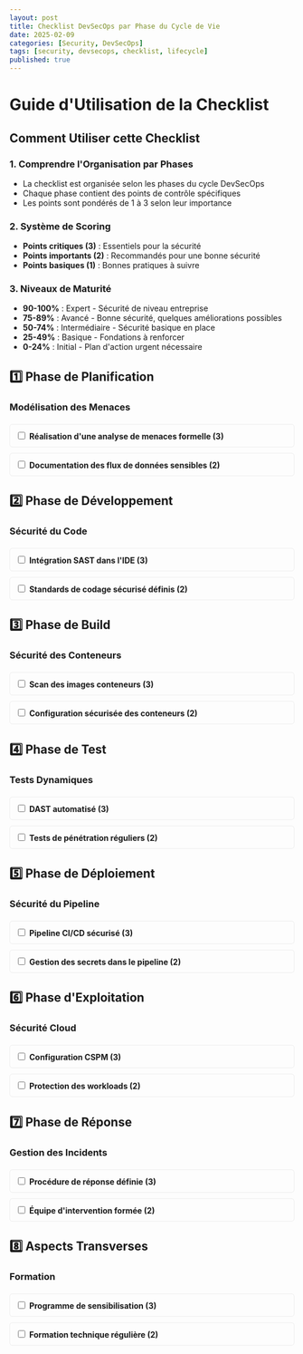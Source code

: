 ```yaml
---
layout: post
title: Checklist DevSecOps par Phase du Cycle de Vie
date: 2025-02-09
categories: [Security, DevSecOps]
tags: [security, devsecops, checklist, lifecycle]
published: true
---
```


# **Guide d'Utilisation de la Checklist**

## **Comment Utiliser cette Checklist**

### 1. **Comprendre l'Organisation par Phases**
- La checklist est organisée selon les phases du cycle DevSecOps
- Chaque phase contient des points de contrôle spécifiques
- Les points sont pondérés de 1 à 3 selon leur importance

### 2. **Système de Scoring**
- **Points critiques (3)** : Essentiels pour la sécurité
- **Points importants (2)** : Recommandés pour une bonne sécurité
- **Points basiques (1)** : Bonnes pratiques à suivre

### 3. **Niveaux de Maturité**
- **90-100%** : Expert - Sécurité de niveau entreprise
- **75-89%** : Avancé - Bonne sécurité, quelques améliorations possibles
- **50-74%** : Intermédiaire - Sécurité basique en place
- **25-49%** : Basique - Fondations à renforcer
- **0-24%** : Initial - Plan d'action urgent nécessaire

<div id="phase-report-container"></div>

## 1️⃣ **Phase de Planification**

### Modélisation des Menaces
<div class="security-section">
  <div class="security-item">
    <input type="checkbox" class="security-check" data-weight="3" id="threat-modeling">
    <label for="threat-modeling">Réalisation d'une analyse de menaces formelle (3)</label>
    <div class="details">
      <p><strong>Description</strong>: Effectuer une analyse systématique des menaces potentielles en utilisant des méthodologies comme STRIDE ou PASTA.</p>
      <p><strong>Outils recommandés</strong>:</p>
      <ul>
        <li>Microsoft Threat Modeling Tool (Gratuit)</li>
        <li>OWASP Threat Dragon (Opensource)</li>
        <li>IriusRisk (Commercial)</li>
      </ul>
      <p><strong>Impact</strong>: Identification précoce des risques de sécurité potentiels.</p>
    </div>
  </div>

  <div class="security-item">
    <input type="checkbox" class="security-check" data-weight="2" id="data-flow">
    <label for="data-flow">Documentation des flux de données sensibles (2)</label>
    <div class="details">
      <p><strong>Description</strong>: Cartographier tous les flux de données sensibles dans l'application.</p>
      <p><strong>Outils recommandés</strong>:</p>
      <ul>
        <li>Draw.io (Gratuit)</li>
        <li>Lucidchart (Commercial)</li>
        <li>Miro (Freemium)</li>
      </ul>
      <p><strong>Impact</strong>: Compréhension claire des données à protéger.</p>
    </div>
  </div>
</div>

## 2️⃣ **Phase de Développement**

### Sécurité du Code
<div class="security-section">
  <div class="security-item">
    <input type="checkbox" class="security-check" data-weight="3" id="sast">
    <label for="sast">Intégration SAST dans l'IDE (3)</label>
    <div class="details">
      <p><strong>Description</strong>: Intégrer des outils de sécurité statiques dans l'environnement de développement.</p>
      <p><strong>Outils recommandés</strong>:</p>
      <ul>
        <li>SonarQube (Freemium)</li>
        <li>Veracode (Commercial)</li>
        <li>Checkmarx (Commercial)</li>
      </ul>
      <p><strong>Impact</strong>: Détection précoce des vulnérabilités de code.</p>
    </div>
  </div>

  <div class="security-item">
    <input type="checkbox" class="security-check" data-weight="2" id="secure-coding">
    <label for="secure-coding">Standards de codage sécurisé définis (2)</label>
    <div class="details">
      <p><strong>Description</strong>: Définir des standards de codage pour éviter les vulnérabilités.</p>
      <p><strong>Outils recommandés</strong>:</p>
      <ul>
        <li>OWASP Secure Coding Practices (Gratuit)</li>
        <li>SANS Secure Coding (Gratuit)</li>
      </ul>
      <p><strong>Impact</strong>: Réduction des risques de sécurité liés au code.</p>
    </div>
  </div>
</div>

## 3️⃣ **Phase de Build**

### Sécurité des Conteneurs
<div class="security-section">
  <div class="security-item">
    <input type="checkbox" class="security-check" data-weight="3" id="container-scan">
    <label for="container-scan">Scan des images conteneurs (3)</label>
    <div class="details">
      <p><strong>Description</strong>: Scanner les images conteneurs pour détecter les vulnérabilités.</p>
      <p><strong>Outils recommandés</strong>:</p>
      <ul>
        <li>Docker Hub (Gratuit)</li>
        <li>Quay (Freemium)</li>
        <li>CoreOS Clair (Opensource)</li>
      </ul>
      <p><strong>Impact</strong>: Sécurisation des conteneurs.</p>
    </div>
  </div>

  <div class="security-item">
    <input type="checkbox" class="security-check" data-weight="2" id="container-configuration">
    <label for="container-configuration">Configuration sécurisée des conteneurs (2)</label>
    <div class="details">
      <p><strong>Description</strong>: Configurer les conteneurs pour éviter les vulnérabilités.</p>
      <p><strong>Outils recommandés</strong>:</p>
      <ul>
        <li>Docker (Gratuit)</li>
        <li>Kubernetes (Opensource)</li>
      </ul>
      <p><strong>Impact</strong>: Sécurisation des conteneurs.</p>
    </div>
  </div>
</div>

## 4️⃣ **Phase de Test**

### Tests Dynamiques
<div class="security-section">
  <div class="security-item">
    <input type="checkbox" class="security-check" data-weight="3" id="dast">
    <label for="dast">DAST automatisé (3)</label>
    <div class="details">
      <p><strong>Description</strong>: Effectuer des tests dynamiques pour détecter les vulnérabilités.</p>
      <p><strong>Outils recommandés</strong>:</p>
      <ul>
        <li>OWASP ZAP (Opensource)</li>
        <li>Burp Suite (Commercial)</li>
        <li>Acunetix (Commercial)</li>
      </ul>
      <p><strong>Impact</strong>: Détection des vulnérabilités.</p>
    </div>
  </div>

  <div class="security-item">
    <input type="checkbox" class="security-check" data-weight="2" id="penetration-testing">
    <label for="penetration-testing">Tests de pénétration réguliers (2)</label>
    <div class="details">
      <p><strong>Description</strong>: Effectuer des tests de pénétration pour détecter les vulnérabilités.</p>
      <p><strong>Outils recommandés</strong>:</p>
      <ul>
        <li>Metasploit (Opensource)</li>
        <li>Core Impact (Commercial)</li>
      </ul>
      <p><strong>Impact</strong>: Détection des vulnérabilités.</p>
    </div>
  </div>
</div>

## 5️⃣ **Phase de Déploiement**

### Sécurité du Pipeline
<div class="security-section">
  <div class="security-item">
    <input type="checkbox" class="security-check" data-weight="3" id="pipeline-security">
    <label for="pipeline-security">Pipeline CI/CD sécurisé (3)</label>
    <div class="details">
      <p><strong>Description</strong>: Sécuriser le pipeline CI/CD pour éviter les vulnérabilités.</p>
      <p><strong>Outils recommandés</strong>:</p>
      <ul>
        <li>Jenkins (Opensource)</li>
        <li>GitLab CI/CD (Freemium)</li>
        <li>CircleCI (Commercial)</li>
      </ul>
      <p><strong>Impact</strong>: Sécurisation du pipeline CI/CD.</p>
    </div>
  </div>

  <div class="security-item">
    <input type="checkbox" class="security-check" data-weight="2" id="secrets-management">
    <label for="secrets-management">Gestion des secrets dans le pipeline (2)</label>
    <div class="details">
      <p><strong>Description</strong>: Gérer les secrets dans le pipeline pour éviter les vulnérabilités.</p>
      <p><strong>Outils recommandés</strong>:</p>
      <ul>
        <li>HashiCorp Vault (Opensource)</li>
        <li>AWS Secrets Manager (Commercial)</li>
        <li>Google Cloud Secret Manager (Commercial)</li>
      </ul>
      <p><strong>Impact</strong>: Sécurisation des secrets.</p>
    </div>
  </div>
</div>

## 6️⃣ **Phase d'Exploitation**

### Sécurité Cloud
<div class="security-section">
  <div class="security-item">
    <input type="checkbox" class="security-check" data-weight="3" id="cspm">
    <label for="cspm">Configuration CSPM (3)</label>
    <div class="details">
      <p><strong>Description</strong>: Configurer le CSPM pour détecter les vulnérabilités.</p>
      <p><strong>Outils recommandés</strong>:</p>
      <ul>
        <li>AWS Config (Commercial)</li>
        <li>Google Cloud Security Command Center (Commercial)</li>
        <li>Azure Security Center (Commercial)</li>
      </ul>
      <p><strong>Impact</strong>: Détection des vulnérabilités.</p>
    </div>
  </div>

  <div class="security-item">
    <input type="checkbox" class="security-check" data-weight="2" id="workload-protection">
    <label for="workload-protection">Protection des workloads (2)</label>
    <div class="details">
      <p><strong>Description</strong>: Protéger les workloads pour éviter les vulnérabilités.</p>
      <p><strong>Outils recommandés</strong>:</p>
      <ul>
        <li>AWS IAM (Commercial)</li>
        <li>Google Cloud IAM (Commercial)</li>
        <li>Azure Active Directory (Commercial)</li>
      </ul>
      <p><strong>Impact</strong>: Sécurisation des workloads.</p>
    </div>
  </div>
</div>

## 7️⃣ **Phase de Réponse**

### Gestion des Incidents
<div class="security-section">
  <div class="security-item">
    <input type="checkbox" class="security-check" data-weight="3" id="incident-response">
    <label for="incident-response">Procédure de réponse définie (3)</label>
    <div class="details">
      <p><strong>Description</strong>: Définir une procédure de réponse pour les incidents de sécurité.</p>
      <p><strong>Outils recommandés</strong>:</p>
      <ul>
        <li>NIST 800-61 (Gratuit)</li>
        <li>ISO 27035 (Commercial)</li>
      </ul>
      <p><strong>Impact</strong>: Réponse efficace aux incidents de sécurité.</p>
    </div>
  </div>

  <div class="security-item">
    <input type="checkbox" class="security-check" data-weight="2" id="incident-response-team">
    <label for="incident-response-team">Équipe d'intervention formée (2)</label>
    <div class="details">
      <p><strong>Description</strong>: Former une équipe d'intervention pour les incidents de sécurité.</p>
      <p><strong>Outils recommandés</strong>:</p>
      <ul>
        <li>Cybersecurity and Infrastructure Security Agency (CISA) (Gratuit)</li>
        <li>SANS Institute (Commercial)</li>
      </ul>
      <p><strong>Impact</strong>: Réponse efficace aux incidents de sécurité.</p>
    </div>
  </div>
</div>

## 8️⃣ **Aspects Transverses**

### Formation
<div class="security-section">
  <div class="security-item">
    <input type="checkbox" class="security-check" data-weight="3" id="awareness-training">
    <label for="awareness-training">Programme de sensibilisation (3)</label>
    <div class="details">
      <p><strong>Description</strong>: Mettre en place un programme de sensibilisation pour les employés.</p>
      <p><strong>Outils recommandés</strong>:</p>
      <ul>
        <li>SANS Institute (Commercial)</li>
        <li>Cybersecurity and Infrastructure Security Agency (CISA) (Gratuit)</li>
      </ul>
      <p><strong>Impact</strong>: Sensibilisation des employés à la sécurité.</p>
    </div>
  </div>

  <div class="security-item">
    <input type="checkbox" class="security-check" data-weight="2" id="technical-training">
    <label for="technical-training">Formation technique régulière (2)</label>
    <div class="details">
      <p><strong>Description</strong>: Fournir une formation technique régulière pour les employés.</p>
      <p><strong>Outils recommandés</strong>:</p>
      <ul>
        <li>Udemy (Commercial)</li>
        <li>Coursera (Commercial)</li>
      </ul>
      <p><strong>Impact</strong>: Amélioration des compétences techniques des employés.</p>
    </div>
  </div>
</div>

<style>
.security-section {
    margin: 20px 0;
}

.security-item {
    margin: 10px 0;
    padding: 10px;
    border: 1px solid #eee;
    border-radius: 5px;
}

.security-item:hover {
    background: #f8f9fa;
}

.security-item label {
    cursor: pointer;
    font-weight: bold;
}

.details {
    margin-top: 10px;
    padding: 10px;
    background: #f8f9fa;
    border-left: 3px solid #007bff;
    display: none;
}

.security-item:hover .details {
    display: block;
}

.phase-report {
    background: #ffffff;
    padding: 20px;
    border-radius: 8px;
    box-shadow: 0 2px 4px rgba(0,0,0,0.1);
    margin: 20px 0;
}

.overall-score {
    margin-bottom: 20px;
    padding-bottom: 20px;
    border-bottom: 2px solid #eee;
}

.phase-score {
    margin: 10px 0;
}

.progress-bar {
    width: 100%;
    height: 20px;
    background: #f0f0f0;
    border-radius: 10px;
    overflow: hidden;
    margin: 10px 0;
}

.progress {
    height: 100%;
    background: linear-gradient(90deg, #ff4444 0%, #ffbb33 50%, #00C851 100%);
    transition: width 0.3s ease;
}

.maturity-level {
    font-size: 1.2em;
    font-weight: bold;
    margin: 10px 0;
}

.expert { color: #00C851; }
.advanced { color: #33b5e5; }
.intermediate { color: #ffbb33; }
.basic { color: #ff4444; }
.initial { color: #cc0000; }
</style>

<script>
document.addEventListener('DOMContentLoaded', function() {
    initializeScoring();
    
    // Ajouter les événements pour afficher/masquer les détails
    document.querySelectorAll('.security-item').forEach(item => {
        item.addEventListener('click', function(e) {
            if (e.target.tagName !== 'INPUT') {
                const details = this.querySelector('.details');
                details.style.display = details.style.display === 'block' ? 'none' : 'block';
            }
        });
    });
});

function initializeScoring() {
    const phases = [
        { name: "Planification", maxScore: 30 },
        { name: "Développement", maxScore: 45 },
        { name: "Build", maxScore: 30 },
        { name: "Test", maxScore: 45 },
        { name: "Déploiement", maxScore: 35 },
        { name: "Exploitation", maxScore: 45 },
        { name: "Réponse", maxScore: 35 },
        { name: "Aspects Transverses", maxScore: 35 }
    ];

    const checkboxes = document.querySelectorAll('.security-check');
    checkboxes.forEach(checkbox => {
        checkbox.addEventListener('change', () => updateReport(phases));
    });

    updateReport(phases);
}

function updateReport(phases) {
    let totalScore = 0;
    let totalMaxScore = 0;
    let phaseScores = [];

    phases.forEach(phase => {
        const phaseSection = document.querySelector(`h2:contains('${phase.name}')`);
        if (phaseSection) {
            let phaseScore = 0;
            const checkboxes = phaseSection.parentElement.querySelectorAll('.security-check');
            
            checkboxes.forEach(checkbox => {
                if (checkbox.checked) {
                    const weight = parseInt(checkbox.dataset.weight);
                    phaseScore += weight;
                }
            });

            phaseScores.push({
                name: phase.name,
                score: phaseScore,
                maxScore: phase.maxScore,
                percentage: (phaseScore / phase.maxScore) * 100
            });

            totalScore += phaseScore;
            totalMaxScore += phase.maxScore;
        }
    });

    const overallPercentage = (totalScore / totalMaxScore) * 100;
    const maturityLevel = getMaturityLevel(overallPercentage);
    
    let reportHTML = `
        <div class="phase-report">
            <h2> Rapport de Maturité DevSecOps</h2>
            <div class="overall-score">
                <h3>Score Global: ${totalScore}/${totalMaxScore} (${overallPercentage.toFixed(1)}%)</h3>
                <div class="maturity-level ${maturityLevel.class}">${maturityLevel.label}</div>
                <div class="progress-bar">
                    <div class="progress" style="width: ${overallPercentage}%"></div>
                </div>
            </div>
            <div class="phase-scores">
                <h3>Scores par Phase</h3>
                ${phaseScores.map(phase => `
                    <div class="phase-score">
                        <h4>${phase.name}</h4>
                        <p>Score: ${phase.score}/${phase.maxScore} (${phase.percentage.toFixed(1)}%)</p>
                        <div class="progress-bar">
                            <div class="progress" style="width: ${phase.percentage}%"></div>
                        </div>
                    </div>
                `).join('')}
            </div>
        </div>
    `;

    document.getElementById('phase-report-container').innerHTML = reportHTML;
}

function getMaturityLevel(percentage) {
    if (percentage >= 90) return { label: ' Expert - Sécurité de niveau entreprise', class: 'expert' };
    if (percentage >= 75) return { label: ' Avancé - Bonne sécurité', class: 'advanced' };
    if (percentage >= 50) return { label: ' Intermédiaire - Sécurité basique', class: 'intermediate' };
    if (percentage >= 25) return { label: ' Basique - À renforcer', class: 'basic' };
    return { label: ' Initial - Action urgente requise', class: 'initial' };
}
</script>
